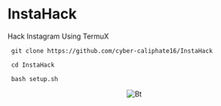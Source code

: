 # InstaHack
Hack Instagram Using TermuX


     git clone https://github.com/cyber-caliphate16/InstaHack

     cd InstaHack

     bash setup.sh

     
<p align="center"><img src="https://i.imgur.com/mp5JwKO.png" alt="Bt">
</p>
